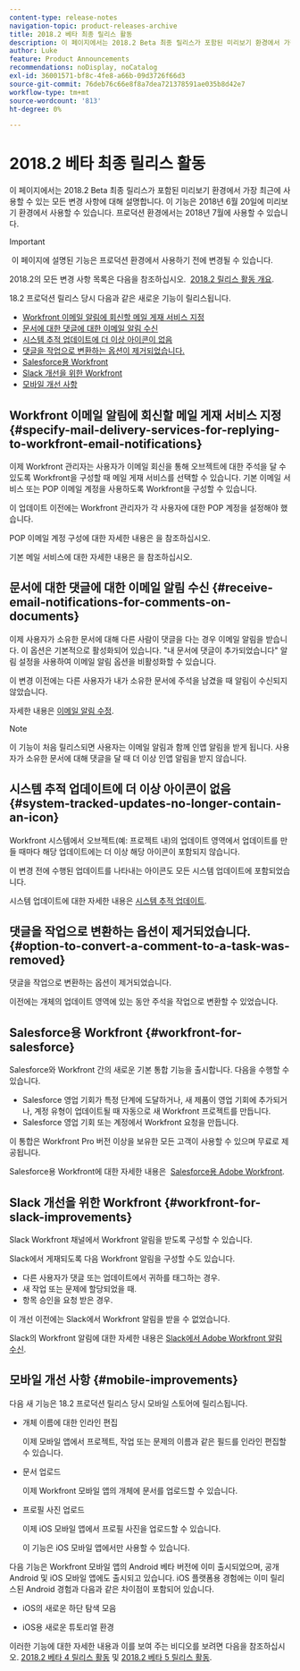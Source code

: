 ```yaml
---
content-type: release-notes
navigation-topic: product-releases-archive
title: 2018.2 베타 최종 릴리스 활동
description: 이 페이지에서는 2018.2 Beta 최종 릴리스가 포함된 미리보기 환경에서 가장 최근에 사용할 수 있는 모든 변경 사항에 대해 설명합니다. 이 기능은 2018년 6월 20일에 미리보기 환경에서 사용할 수 있습니다. 프로덕션 환경에서는 2018년 7월에 사용할 수 있습니다.
author: Luke
feature: Product Announcements
recommendations: noDisplay, noCatalog
exl-id: 36001571-bf8c-4fe8-a66b-09d3726f66d3
source-git-commit: 76deb76c66e8f8a7dea721378591ae035b8d42e7
workflow-type: tm+mt
source-wordcount: '813'
ht-degree: 0%

---
```


# 2018.2 베타 최종 릴리스 활동

이 페이지에서는 2018.2 Beta 최종 릴리스가 포함된 미리보기 환경에서 가장 최근에 사용할 수 있는 모든 변경 사항에 대해 설명합니다. 이 기능은 2018년 6월 20일에 미리보기 환경에서 사용할 수 있습니다. 프로덕션 환경에서는 2018년 7월에 사용할 수 있습니다.

>[!IMPORTANT]
>
> 이 페이지에 설명된 기능은 프로덕션 환경에서 사용하기 전에 변경될 수 있습니다.

2018.2의 모든 변경 사항 목록은 다음을 참조하십시오.  [2018.2 릴리스 활동 개요](../../../../product-announcements/product-releases/quarterly-release-archive/2018.2-release-activity/2018.2-release-activity-overview.md).

18.2 프로덕션 릴리스 당시 다음과 같은 새로운 기능이 릴리스됩니다.

* [Workfront 이메일 알림에 회신할 메일 게재 서비스 지정](#specify-mail-delivery-services-for-replying-to-workfront-email-notifications)
* [문서에 대한 댓글에 대한 이메일 알림 수신](#receive-email-notifications-for-comments-on-documents)
* [시스템 추적 업데이트에 더 이상 아이콘이 없음](#system-tracked-updates-no-longer-contain-an-icon)
* [댓글을 작업으로 변환하는 옵션이 제거되었습니다.](#option-to-convert-a-comment-to-a-task-was-removed)
* [Salesforce용 Workfront](#workfront-for-salesforce)
* [Slack 개선을 위한 Workfront](#workfront-for-slack-improvements)
* [모바일 개선 사항](#mobile-improvements)

## Workfront 이메일 알림에 회신할 메일 게재 서비스 지정 {#specify-mail-delivery-services-for-replying-to-workfront-email-notifications}

이제 Workfront 관리자는 사용자가 이메일 회신을 통해 오브젝트에 대한 주석을 달 수 있도록 Workfront을 구성할 때 메일 게재 서비스를 선택할 수 있습니다. 기본 이메일 서비스 또는 POP 이메일 계정을 사용하도록 Workfront을 구성할 수 있습니다.

이 업데이트 이전에는 Workfront 관리자가 각 사용자에 대한 POP 계정을 설정해야 했습니다. 

POP 이메일 계정 구성에 대한 자세한 내용은 을 참조하십시오.

기본 메일 서비스에 대한 자세한 내용은 을 참조하십시오.

## 문서에 대한 댓글에 대한 이메일 알림 수신 {#receive-email-notifications-for-comments-on-documents}

이제 사용자가 소유한 문서에 대해 다른 사람이 댓글을 다는 경우 이메일 알림을 받습니다. 이 옵션은 기본적으로 활성화되어 있습니다. &quot;내 문서에 댓글이 추가되었습니다&quot; 알림 설정을 사용하여 이메일 알림 옵션을 비활성화할 수 있습니다.

이 변경 이전에는 다른 사용자가 내가 소유한 문서에 주석을 남겼을 때 알림이 수신되지 않았습니다. 

자세한 내용은 [이메일 알림 수정](../../../../workfront-basics/using-notifications/activate-or-deactivate-your-own-event-notifications.md).

>[!NOTE]
>
이 기능이 처음 릴리스되면 사용자는 이메일 알림과 함께 인앱 알림을 받게 됩니다. 사용자가 소유한 문서에 대해 댓글을 달 때 더 이상 인앱 알림을 받지 않습니다. 

## 시스템 추적 업데이트에 더 이상 아이콘이 없음 {#system-tracked-updates-no-longer-contain-an-icon}

Workfront 시스템에서 오브젝트(예: 프로젝트 내)의 업데이트 영역에서 업데이트를 만들 때마다 해당 업데이트에는 더 이상 해당 아이콘이 포함되지 않습니다.

이 변경 전에 수행된 업데이트를 나타내는 아이콘도 모든 시스템 업데이트에 포함되었습니다.

시스템 업데이트에 대한 자세한 내용은 [시스템 추적 업데이트](../../../../administration-and-setup/set-up-workfront/system-tracked-update-feeds/system-tracked-update-feeds.md).

## 댓글을 작업으로 변환하는 옵션이 제거되었습니다. {#option-to-convert-a-comment-to-a-task-was-removed}

댓글을 작업으로 변환하는 옵션이 제거되었습니다.

이전에는 개체의 업데이트 영역에 있는 동안 주석을 작업으로 변환할 수 있었습니다.

## Salesforce용 Workfront {#workfront-for-salesforce}

Salesforce와 Workfront 간의 새로운 기본 통합 기능을 출시합니다. 다음을 수행할 수 있습니다.

* Salesforce 영업 기회가 특정 단계에 도달하거나, 새 제품이 영업 기회에 추가되거나, 계정 유형이 업데이트될 때 자동으로 새 Workfront 프로젝트를 만듭니다.
* Salesforce 영업 기회 또는 계정에서 Workfront 요청을 만듭니다.

이 통합은 Workfront Pro 버전 이상을 보유한 모든 고객이 사용할 수 있으며 무료로 제공됩니다.

Salesforce용 Workfront에 대한 자세한 내용은  [Salesforce용 Adobe Workfront](../../../../workfront-integrations-and-apps/using-workfront-with-salesforce/workfront-for-salesforce.md).

## Slack 개선을 위한 Workfront {#workfront-for-slack-improvements}

Slack Workfront 채널에서 Workfront 알림을 받도록 구성할 수 있습니다.

Slack에서 게재되도록 다음 Workfront 알림을 구성할 수도 있습니다.

* 다른 사용자가 댓글 또는 업데이트에서 귀하를 태그하는 경우.
* 새 작업 또는 문제에 할당되었을 때.
* 항목 승인을 요청 받은 경우.

이 개선 이전에는 Slack에서 Workfront 알림을 받을 수 없었습니다.

Slack의 Workfront 알림에 대한 자세한 내용은 [Slack에서 Adobe Workfront 알림 수신](../../../../workfront-integrations-and-apps/using-workfront-with-slack/receive-workfront-notifications-in-slack.md).

## 모바일 개선 사항 {#mobile-improvements}

다음 새 기능은 18.2 프로덕션 릴리스 당시 모바일 스토어에 릴리스됩니다.

* 개체 이름에 대한 인라인 편집 

  이제 모바일 앱에서 프로젝트, 작업 또는 문제의 이름과 같은 필드를 인라인 편집할 수 있습니다.

* 문서 업로드 

  이제 Workfront 모바일 앱의 개체에 문서를 업로드할 수 있습니다.

* 프로필 사진 업로드 

  이제 iOS 모바일 앱에서 프로필 사진을 업로드할 수 있습니다.

  이 기능은 iOS 모바일 앱에서만 사용할 수 있습니다.

다음 기능은 Workfront 모바일 앱의 Android 베타 버전에 이미 출시되었으며, 공개 Android 및 iOS 모바일 앱에도 출시되고 있습니다. iOS 플랫폼용 경험에는 이미 릴리스된 Android 경험과 다음과 같은 차이점이 포함되어 있습니다.

* iOS의 새로운 하단 탐색 모음 

* iOS용 새로운 튜토리얼 환경 

이러한 기능에 대한 자세한 내용과 이를 보여 주는 비디오를 보려면 다음을 참조하십시오. [2018.2 베타 4 릴리스 활동](../../../../product-announcements/product-releases/quarterly-release-archive/2018.2-release-activity/2018.2-beta-4-release-activity.md) 및 [2018.2 베타 5 릴리스 활동](../../../../product-announcements/product-releases/quarterly-release-archive/2018.2-release-activity/2018.2-beta-5-release-activity.md).
